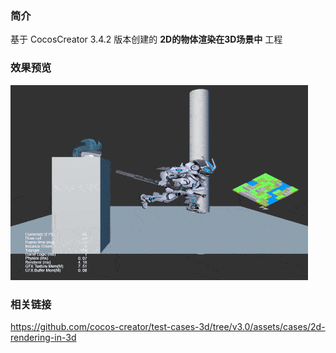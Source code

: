 ### 简介

基于 CocosCreator 3.4.2 版本创建的 **2D的物体渲染在3D场景中** 工程

### 效果预览
![image](../../gif/202203/2022030521.gif)

### 相关链接
https://github.com/cocos-creator/test-cases-3d/tree/v3.0/assets/cases/2d-rendering-in-3d